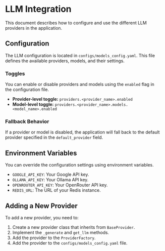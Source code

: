 # LLM Integration

This document describes how to configure and use the different LLM providers in the application.

## Configuration

The LLM configuration is located in `configs/models_config.yaml`. This file defines the available providers, models, and their settings.

### Toggles

You can enable or disable providers and models using the `enabled` flag in the configuration file.

- **Provider-level toggle:** `providers.<provider_name>.enabled`
- **Model-level toggle:** `providers.<provider_name>.models.<model_name>.enabled`

### Fallback Behavior

If a provider or model is disabled, the application will fall back to the default provider specified in the `default_provider` field.

## Environment Variables

You can override the configuration settings using environment variables.

- `GOOGLE_API_KEY`: Your Google API key.
- `OLLAMA_API_KEY`: Your Ollama API key.
- `OPENROUTER_API_KEY`: Your OpenRouter API key.
- `REDIS_URL`: The URL of your Redis instance.

## Adding a New Provider

To add a new provider, you need to:

1.  Create a new provider class that inherits from `BaseProvider`.
2.  Implement the `_generate` and `get_llm` methods.
3.  Add the provider to the `ProviderFactory`.
4.  Add the provider to the `configs/models_config.yaml` file.
